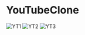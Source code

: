 # YouTubeClone
![YT1](https://github.com/NevenaMilojevic01/YouTubeClone/assets/118065254/755d818a-742d-4724-b6f4-2f5f5ea00b9f)
![YT2](https://github.com/NevenaMilojevic01/YouTubeClone/assets/118065254/882c9cc7-08c4-4625-af08-907de46b00d6)
![YT3](https://github.com/NevenaMilojevic01/YouTubeClone/assets/118065254/985644d8-e973-4a55-9803-04584bae473f)

